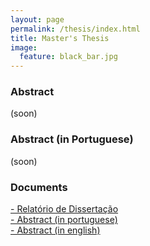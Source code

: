 ```yaml
---
layout: page
permalink: /thesis/index.html
title: Master's Thesis
image:
  feature: black_bar.jpg
---
```



### Abstract

(soon)

### Abstract (in Portuguese)

(soon)

###  Documents
<a href="../thesis/MIEIC_BRUNO_LIMA.pdf"><i class="icon-pdf"></i> - Relatório de Dissertação </a> <br/>
<a href="../thesis/resume_p.pdf"><i class="icon-pdf"></i> - Abstract (in portuguese) </a> <br/>
<a href="../thesis/resume_e.pdf"><i class="icon-pdf"></i> - Abstract (in english) </a> <br/>







